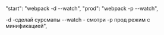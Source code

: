 "start": "webpack -d --watch",
"prod": "webpack -p --watch",


-d  -сделай сурсмапы
--watch - смотри
-p прод режим с минификацией",
   